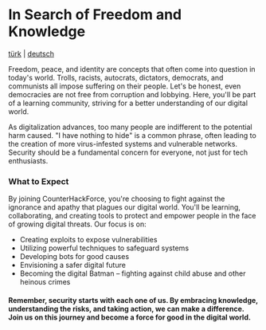 # In Search of Freedom and Knowledge
[türk](OKU.md) | [deutsch](LIES-MICH.md)

Freedom, peace, and identity are concepts that often come into question in today's world. Trolls, racists, autocrats, dictators, democrats, and communists all impose suffering on their people. Let's be honest, even democracies are not free from corruption and lobbying. Here, you'll be part of a learning community, striving for a better understanding of our digital world.

As digitalization advances, too many people are indifferent to the potential harm caused. "I have nothing to hide" is a common phrase, often leading to the creation of more virus-infested systems and vulnerable networks. Security should be a fundamental concern for everyone, not just for tech enthusiasts.

### What to Expect
By joining CounterHackForce, you're choosing to fight against the ignorance and apathy that plagues our digital world. You'll be learning, collaborating, and creating tools to protect and empower people in the face of growing digital threats. Our focus is on:

- Creating exploits to expose vulnerabilities
- Utilizing powerful techniques to safeguard systems
- Developing bots for good causes
- Envisioning a safer digital future
- Becoming the digital Batman – fighting against child abuse and other heinous crimes
#### Remember, security starts with each one of us. By embracing knowledge, understanding the risks, and taking action, we can make a difference. Join us on this journey and become a force for good in the digital world.



